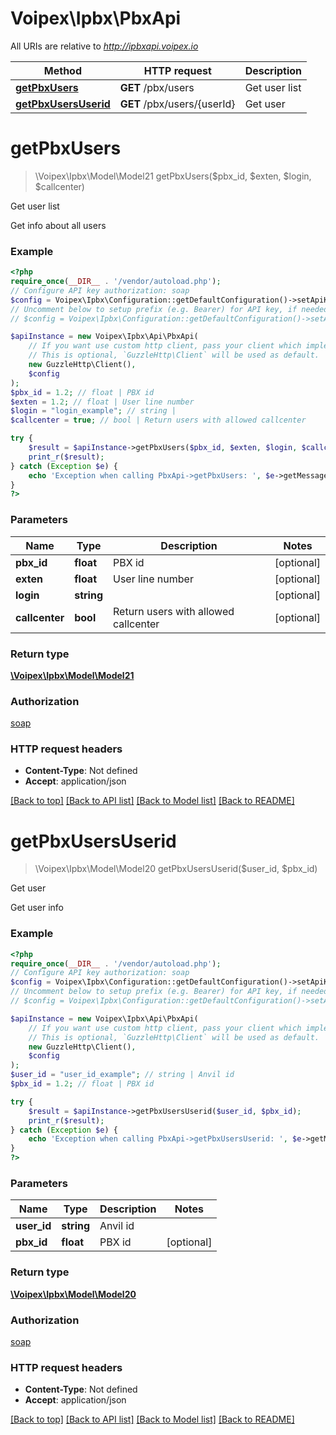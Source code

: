# Voipex\Ipbx\PbxApi

All URIs are relative to *http://ipbxapi.voipex.io*

Method | HTTP request | Description
------------- | ------------- | -------------
[**getPbxUsers**](PbxApi.md#getpbxusers) | **GET** /pbx/users | Get user list
[**getPbxUsersUserid**](PbxApi.md#getpbxusersuserid) | **GET** /pbx/users/{userId} | Get user

# **getPbxUsers**
> \Voipex\Ipbx\Model\Model21 getPbxUsers($pbx_id, $exten, $login, $callcenter)

Get user list

Get info about all users

### Example
```php
<?php
require_once(__DIR__ . '/vendor/autoload.php');
// Configure API key authorization: soap
$config = Voipex\Ipbx\Configuration::getDefaultConfiguration()->setApiKey('Authorization', 'YOUR_API_KEY');
// Uncomment below to setup prefix (e.g. Bearer) for API key, if needed
// $config = Voipex\Ipbx\Configuration::getDefaultConfiguration()->setApiKeyPrefix('Authorization', 'Bearer');

$apiInstance = new Voipex\Ipbx\Api\PbxApi(
    // If you want use custom http client, pass your client which implements `GuzzleHttp\ClientInterface`.
    // This is optional, `GuzzleHttp\Client` will be used as default.
    new GuzzleHttp\Client(),
    $config
);
$pbx_id = 1.2; // float | PBX id
$exten = 1.2; // float | User line number
$login = "login_example"; // string | 
$callcenter = true; // bool | Return users with allowed callcenter

try {
    $result = $apiInstance->getPbxUsers($pbx_id, $exten, $login, $callcenter);
    print_r($result);
} catch (Exception $e) {
    echo 'Exception when calling PbxApi->getPbxUsers: ', $e->getMessage(), PHP_EOL;
}
?>
```

### Parameters

Name | Type | Description  | Notes
------------- | ------------- | ------------- | -------------
 **pbx_id** | **float**| PBX id | [optional]
 **exten** | **float**| User line number | [optional]
 **login** | **string**|  | [optional]
 **callcenter** | **bool**| Return users with allowed callcenter | [optional]

### Return type

[**\Voipex\Ipbx\Model\Model21**](../Model/Model21.md)

### Authorization

[soap](../../README.md#soap)

### HTTP request headers

 - **Content-Type**: Not defined
 - **Accept**: application/json

[[Back to top]](#) [[Back to API list]](../../README.md#documentation-for-api-endpoints) [[Back to Model list]](../../README.md#documentation-for-models) [[Back to README]](../../README.md)

# **getPbxUsersUserid**
> \Voipex\Ipbx\Model\Model20 getPbxUsersUserid($user_id, $pbx_id)

Get user

Get user info

### Example
```php
<?php
require_once(__DIR__ . '/vendor/autoload.php');
// Configure API key authorization: soap
$config = Voipex\Ipbx\Configuration::getDefaultConfiguration()->setApiKey('Authorization', 'YOUR_API_KEY');
// Uncomment below to setup prefix (e.g. Bearer) for API key, if needed
// $config = Voipex\Ipbx\Configuration::getDefaultConfiguration()->setApiKeyPrefix('Authorization', 'Bearer');

$apiInstance = new Voipex\Ipbx\Api\PbxApi(
    // If you want use custom http client, pass your client which implements `GuzzleHttp\ClientInterface`.
    // This is optional, `GuzzleHttp\Client` will be used as default.
    new GuzzleHttp\Client(),
    $config
);
$user_id = "user_id_example"; // string | Anvil id
$pbx_id = 1.2; // float | PBX id

try {
    $result = $apiInstance->getPbxUsersUserid($user_id, $pbx_id);
    print_r($result);
} catch (Exception $e) {
    echo 'Exception when calling PbxApi->getPbxUsersUserid: ', $e->getMessage(), PHP_EOL;
}
?>
```

### Parameters

Name | Type | Description  | Notes
------------- | ------------- | ------------- | -------------
 **user_id** | **string**| Anvil id |
 **pbx_id** | **float**| PBX id | [optional]

### Return type

[**\Voipex\Ipbx\Model\Model20**](../Model/Model20.md)

### Authorization

[soap](../../README.md#soap)

### HTTP request headers

 - **Content-Type**: Not defined
 - **Accept**: application/json

[[Back to top]](#) [[Back to API list]](../../README.md#documentation-for-api-endpoints) [[Back to Model list]](../../README.md#documentation-for-models) [[Back to README]](../../README.md)

